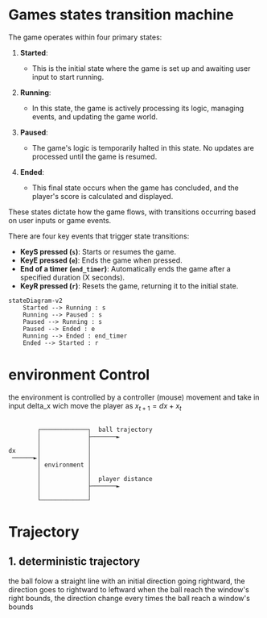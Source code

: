 
# Games states transition machine
The game operates within four primary states:

1. **Started**:
   - This is the initial state where the game is set up and awaiting user input to start running.

2. **Running**:
   - In this state, the game is actively processing its logic, managing events, and updating the game world.

3. **Paused**:
   - The game's logic is temporarily halted in this state. No updates are processed until the game is resumed.

4. **Ended**:
   - This final state occurs when the game has concluded, and the player's score is calculated and displayed.

These states dictate how the game flows, with transitions occurring based on user inputs or game events.

There are four key events that trigger state transitions:

- **KeyS pressed (`s`)**: Starts or resumes the game.
- **KeyE pressed (`e`)**: Ends the game when pressed.
- **End of a timer (`end_timer`)**: Automatically ends the game after a specified duration (X seconds).
- **KeyR pressed (`r`)**: Resets the game, returning it to the initial state.

```mermaid
stateDiagram-v2
    Started --> Running : s
    Running --> Paused : s
    Paused --> Running : s
    Paused --> Ended : e 
    Running --> Ended : end_timer
    Ended --> Started : r
```
# environment Control
the environment is controlled by a controller (mouse) movement and take in input delta_x wich move the player as $x_{t+1} = dx + x_t$
```

        ┌─────────────┐  ball trajectory
        │             ├───────►         
        │             │                 
dx      │             │                 
 ──────►│             │                 
        │ environment │                 
        │             │                 
        │             │  player distance
        │             ├───────►         
        │             │                 
        └─────────────┘                 
```

# Trajectory 
## 1. deterministic trajectory
the ball folow a straight line with an initial direction going rightward, the direction goes to rightward to leftward when the ball reach the window's right bounds, the direction change every times the ball reach a window's bounds

